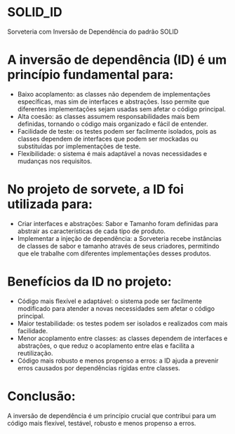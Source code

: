 # SOLID_ID
Sorveteria com Inversão de Dependência do padrão SOLID

# A inversão de dependência (ID) é um princípio fundamental para:

- Baixo acoplamento: as classes não dependem de implementações específicas, mas sim de interfaces e abstrações. Isso permite que diferentes implementações sejam usadas sem afetar o código principal.
- Alta coesão: as classes assumem responsabilidades mais bem definidas, tornando o código mais organizado e fácil de entender.
- Facilidade de teste: os testes podem ser facilmente isolados, pois as classes dependem de interfaces que podem ser mockadas ou substituídas por implementações de teste.
- Flexibilidade: o sistema é mais adaptável a novas necessidades e mudanças nos requisitos.

# No projeto de sorvete, a ID foi utilizada para:

- Criar interfaces e abstrações: Sabor e Tamanho foram definidas para abstrair as características de cada tipo de produto.
- Implementar a injeção de dependência: a Sorveteria recebe instâncias de classes de sabor e tamanho através de seus criadores, permitindo que ele trabalhe com diferentes implementações desses produtos.

# Benefícios da ID no projeto:

- Código mais flexível e adaptável: o sistema pode ser facilmente modificado para atender a novas necessidades sem afetar o código principal.
- Maior testabilidade: os testes podem ser isolados e realizados com mais facilidade.
- Menor acoplamento entre classes: as classes dependem de interfaces e abstrações, o que reduz o acoplamento entre elas e facilita a reutilização.
- Código mais robusto e menos propenso a erros: a ID ajuda a prevenir erros causados por dependências rígidas entre classes.

# Conclusão:

A inversão de dependência é um princípio crucial que contribui para um código mais flexível, testável, robusto e menos propenso a erros.
